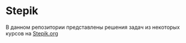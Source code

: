# Stepik
В данном репозитории представлены решения задач из некоторых курсов на [Stepik.org](https://stepik.org/)
